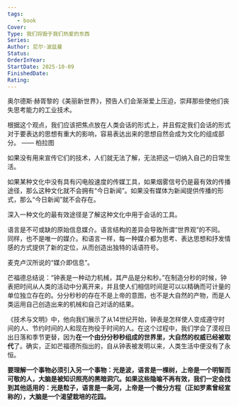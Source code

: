 ```yaml
---
tags: 
   - book 
Cover: 
Type: 我们将毁于我们热爱的东西
Series: 
Author: 尼尔·波兹曼
Status: 
OrderInYear: 
StartDate: 2025-10-09
FinishedDate:
Rating: 
---
```





奥尔德斯·赫胥黎的《美丽新世界》，预告人们会渐渐爱上压迫，崇拜那些使他们丧失思考能力的工业技术。


根据这个观点，我们应该把焦点放在人类会话的形式上，并且假定我们会话的形式对于要表达的思想有重大的影响，容易表达出来的思想自然会成为文化的组成部分。
—— 柏拉图


如果没有用来宣传它们的技术，人们就无法了解，无法把这一切纳入自己的日常生活。

如果某种文化中没有具有闪电般速度的传媒工具，如果烟雾信号仍是最有效的传播途径，那么这种文化就不会拥有“今日新闻”。如果没有媒体为新闻提供传播的形式，那么“今日新闻”就不会存在。

深入一种文化的最有效途径是了解这种文化中用于会话的工具。

语言是不可或缺的原始信息媒介。语言结构的差异会导致所谓“世界观”的不同。
同样，也不是唯一的媒介。和语言一样，每一种媒介都为思考、表达思想和抒发情感的方式提供了新的定位，从而创造出独特的话语符号。

麦克卢汉所说的“媒介即信息”。

芒福德总结说：“钟表是一种动力机械，其产品是分和秒。”在制造分秒的时候，钟表把时间从人类的活动中分离开来，并且使人们相信时间是可以以精确而可计量的单位独立存在的。分分秒秒的存在不是上帝的意图，也不是大自然的产物，而是人类运用自己创造出来的机械和自己对话的结果。

《技术与文明》中，他向我们展示了从14世纪开始，钟表是怎样使人变成遵守时间的人、节约时间的人和现在拘役于时间的人。在这个过程中，我们学会了漠视日出日落和季节更替，因为**在一个由分分秒秒组成的世界里，大自然的权威已经被取代**了。确实，正如芒福德所指出的，自从钟表被发明以来，人类生活中便没有了永恒。


**要理解一个事物必须引入另一个事物：光是波，语言是一棵树，上帝是一个明智而可敬的人，大脑是被知识照亮的黑暗洞穴。如果这些隐喻不再有效，我们一定会找到其他适用的：光是粒子，语言是一条河，上帝是一个微分方程（正如罗素曾经宣称的），大脑是一个渴望栽培的花园。**






